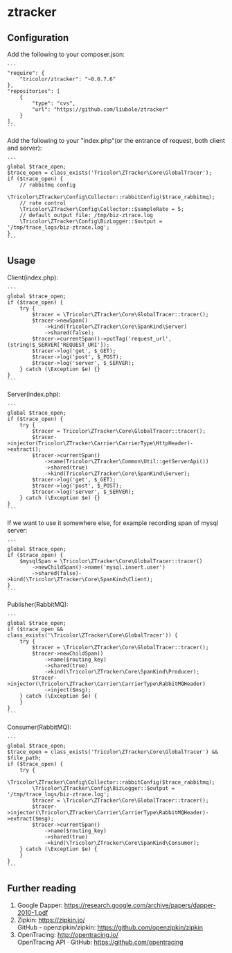 # ztracker  

## Configuration  
    
Add the following to your composer.json:  
    
    ```
    "require": {
        "tricolor/ztracker": "~0.0.7.6"
    },
    "repositories": [
        {
            "type": "cvs",
            "url": "https://github.com/liubole/ztracker"
        }
    ],
    ```
    
Add the following to your "index.php"(or the entrance of request, both client and server):  
    
    ```
    global $trace_open;
    $trace_open = class_exists('Tricolor\ZTracker\Core\GlobalTracer');
    if ($trace_open) {
        // rabbitmq config
        \Tricolor\ZTracker\Config\Collector::rabbitConfig($trace_rabbitmq);
        // rate control
        \Tricolor\ZTracker\Config\Collector::$sampleRate = 5;
        // default output file: /tmp/biz-ztrace.log
        \Tricolor\ZTracker\Config\BizLogger::$output = '/tmp/trace_logs/biz-ztrace.log';
    }
    ```
    
## Usage  

Client(index.php):  
    
    ```
    global $trace_open;
    if ($trace_open) {
        try {
            $tracer = \Tricolor\ZTracker\Core\GlobalTracer::tracer();
            $tracer->newSpan()
                ->kind(Tricolor\ZTracker\Core\SpanKind\Server)
                ->shared(false);
            $tracer->currentSpan()->putTag('request_url', (string)$_SERVER['REQUEST_URI']);
            $tracer->log('get', $_GET);
            $tracer->log('post', $_POST);
            $tracer->log('server', $_SERVER);
        } catch (\Exception $e) {}
    }
    ```
    
Server(index.php):  

    ```
    global $trace_open;
    if ($trace_open) {
        try {
            $tracer = Tricolor\ZTracker\Core\GlobalTracer::tracer();
            $tracer->injector(Tricolor\ZTracker\Carrier\CarrierType\HttpHeader)->extract();
            $tracer->currentSpan()
                ->name(Tricolor\ZTracker\Common\Util::getServerApi())
                ->shared(true)
                ->kind(Tricolor\ZTracker\Core\SpanKind\Server);
            $tracer->log('get', $_GET);
            $tracer->log('post', $_POST);
            $tracer->log('server', $_SERVER);
        } catch (\Exception $e) {}
    }
    ```

If we want to use it somewhere else, for example recording span of mysql server:  

    ```
    global $trace_open;
    if ($trace_open) {
        $mysqlSpan = \Tricolor\ZTracker\Core\GlobalTracer::tracer()
            ->newChildSpan()->name('mysql.insert.user')
            ->shared(false)->kind(\Tricolor\ZTracker\Core\SpanKind\Client);
    }
    ```

Publisher(RabbitMQ):  

    ```
    global $trace_open;
    if ($trace_open && class_exists('\Tricolor\ZTracker\Core\GlobalTracer')) {
        try {
            $tracer = \Tricolor\ZTracker\Core\GlobalTracer::tracer();
            $tracer->newChildSpan()
                ->name($routing_key)
                ->shared(true)
                ->kind(\Tricolor\ZTracker\Core\SpanKind\Producer);
            $tracer->injector(\Tricolor\ZTracker\Carrier\CarrierType\RabbitMQHeader)
                ->inject($msg);
        } catch (\Exception $e) {
        }
    }
    ```
    
Consumer(RabbitMQ):  

    ```
    global $trace_open;
    $trace_open = class_exists('Tricolor\ZTracker\Core\GlobalTracer') && $file_path;
    if ($trace_open) {
        try {
            \Tricolor\ZTracker\Config\Collector::rabbitConfig($trace_rabbitmq);
            \Tricolor\ZTracker\Config\BizLogger::$output = '/tmp/trace_logs/biz-ztrace.log';
            $tracer = \Tricolor\ZTracker\Core\GlobalTracer::tracer();
            $tracer->injector(\Tricolor\ZTracker\Carrier\CarrierType\RabbitMQHeader)->extract($msg);
            $tracer->currentSpan()
                ->name($routing_key)
                ->shared(true)
                ->kind(\Tricolor\ZTracker\Core\SpanKind\Consumer);
        } catch (\Exception $e) {
        }
    }
    ```
    
## Further reading  

1. Google Dapper: https://research.google.com/archive/papers/dapper-2010-1.pdf  
2. Zipkin: https://zipkin.io/  
GitHub - openzipkin/zipkin: https://github.com/openzipkin/zipkin  
4. OpenTracing: http://opentracing.io/   
OpenTracing API · GitHub: https://github.com/opentracing  
    
    